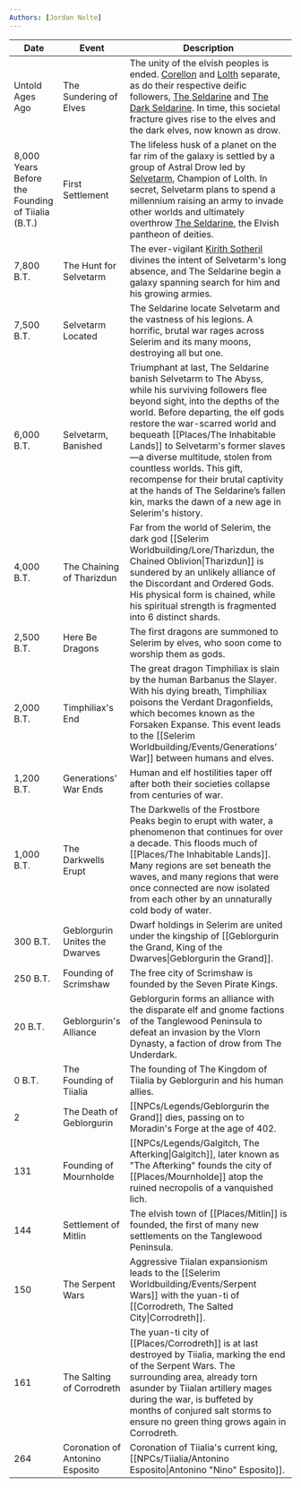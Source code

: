 ```yaml
---
Authors: [Jordan Nolte]
---
```


| Date                                              | Event                           | Description                                                                                                                                                                                                                                                                                                                                                                                                                                                                                                              |
| ------------------------------------------------- | ------------------------------- | ------------------------------------------------------------------------------------------------------------------------------------------------------------------------------------------------------------------------------------------------------------------------------------------------------------------------------------------------------------------------------------------------------------------------------------------------------------------------------------------------------------------------ |
| Untold Ages Ago                                   | The Sundering of Elves          | The unity of the elvish peoples is ended. [Corellon](https://5e.tools/deities.html#corellon%20larethian_elven_mtf) and [Lolth](https://5e.tools/deities.html#lolth_drow_mtf) separate, as do their respective deific followers, [The Seldarine](https://5e.tools/tables.html#elf%20deities%20(the%20seldarine)_mtf) and [The Dark Seldarine](https://5e.tools/tables.html#drow%20deities%20(the%20dark%20seldarine)_mtf). In time, this societal fracture gives rise to the elves and the dark elves, now known as drow. |
| 8,000 Years Before the Founding of Tiialia (B.T.) | First Settlement                | The lifeless husk of a planet on the far rim of the galaxy is settled by a group of Astral Drow led by [Selvetarm](https://5e.tools/deities.html#selvetarm_drow_mtf), Champion of Lolth. In secret, Selvetarm plans to spend a millennium raising an army to invade other worlds and ultimately overthrow [The Seldarine](https://5e.tools/tables.html#elf%20deities%20(the%20seldarine)_mtf), the Elvish pantheon of deities.                                                                                           |
| 7,800 B.T.                                        | The Hunt for Selvetarm          | The ever-vigilant [Kirith Sotheril](https://5e.tools/deities.html#kirith%20sotheril_elven_mtf) divines the intent of Selvetarm's long absence, and The Seldarine begin a galaxy spanning search for him and his growing armies.                                                                                                                                                                                                                                                                                          |
| 7,500 B.T.                                        | Selvetarm Located               | The Seldarine locate Selvetarm and the vastness of his legions. A horrific, brutal war rages across Selerim and its many moons, destroying all but one.                                                                                                                                                                                                                                                                                                                                                                  |
| 6,000 B.T.                                        | Selvetarm, Banished             | Triumphant at last, The Seldarine banish Selvetarm to The Abyss, while his surviving followers flee beyond sight, into the depths of the world. Before departing, the elf gods restore the war-scarred world and bequeath [[Places/The Inhabitable Lands]] to Selvetarm's former slaves—a diverse multitude, stolen from countless worlds. This gift, recompense for their brutal captivity at the hands of The Seldarine’s fallen kin, marks the dawn of a new age in Selerim's history.                                       |
| 4,000 B.T.                                        | The Chaining of Tharizdun       | Far from the world of Selerim, the dark god [[Selerim Worldbuilding/Lore/Tharizdun, the Chained Oblivion\|Tharizdun]] is sundered by an unlikely alliance of the Discordant and Ordered Gods. His physical form is chained, while his spiritual strength is fragmented into 6 distinct shards.                                                                                                                                                                                                                                                      |
| 2,500 B.T.                                        | Here Be Dragons                 | The first dragons are summoned to Selerim by elves, who soon come to worship them as gods.                                                                                                                                                                                                                                                                                                                                                                                                                               |
| 2,000 B.T.                                        | Timphiliax's End                | The great dragon Timphiliax is slain by the human Barbanus the Slayer. With his dying breath, Timphiliax poisons the Verdant Dragonfields, which becomes known as the Forsaken Expanse. This event leads to the [[Selerim Worldbuilding/Events/Generations' War]] between humans and elves.                                                                                                                                                                                                                                                           |
| 1,200 B.T.                                        | Generations' War Ends           | Human and elf hostilities taper off after both their societies collapse from centuries of war.                                                                                                                                                                                                                                                                                                                                                                                                                           |
| 1,000 B.T.                                        | The Darkwells Erupt             | The Darkwells of the Frostbore Peaks begin to erupt with water, a phenomenon that continues for over a decade. This floods much of [[Places/The Inhabitable Lands]]. Many regions are set beneath the waves, and many regions that were once connected are now isolated from each other by an unnaturally cold body of water.                                                                                                                                                                                                   |
| 300 B.T.                                          | Geblorgurin Unites the Dwarves  | Dwarf holdings in Selerim are united under the kingship of [[Geblorgurin the Grand, King of the Dwarves\|Geblorgurin the Grand]].                                                                                                                                                                                                                                                                                                                                                                                        |
| 250 B.T.                                          | Founding of Scrimshaw           | The free city of Scrimshaw is founded by the Seven Pirate Kings.                                                                                                                                                                                                                                                                                                                                                                                                                                                         |
| 20 B.T.                                           | Geblorgurin's Alliance          | Geblorgurin forms an alliance with the disparate elf and gnome factions of the Tanglewood Peninsula to defeat an invasion by the Vlorn Dynasty, a faction of drow from The Underdark.                                                                                                                                                                                                                                                                                                                                    |
| 0 B.T.                                            | The Founding of Tiialia         | The founding of The Kingdom of Tiialia by Geblorgurin and his human allies.                                                                                                                                                                                                                                                                                                                                                                                                                                              |
| 2                                                 | The Death of Geblorgurin        | [[NPCs/Legends/Geblorgurin the Grand]] dies, passing on to Moradin's Forge at the age of 402.                                                                                                                                                                                                                                                                                                                                                                                                                                         |
| 131                                               | Founding of Mournholde          | [[NPCs/Legends/Galgitch, The Afterking\|Galgitch]], later known as "The Afterking" founds the city of [[Places/Mournholde]] atop the ruined necropolis of a vanquished lich.                                                                                                                                                                                                                                                                                                                                                                 |
| 144                                               | Settlement of Mitlin            | The elvish town of [[Places/Mitlin]] is founded, the first of many new settlements on the Tanglewood Peninsula.                                                                                                                                                                                                                                                                                                                                                                                                                 |
| 150                                               | The Serpent Wars                | Aggressive Tiialan expansionism leads to the [[Selerim Worldbuilding/Events/Serpent Wars]] with the yuan-ti of [[Corrodreth, The Salted City\|Corrodreth]].                                                                                                                                                                                                                                                                                                                                                                                           |
| 161                                               | The Salting of Corrodreth       | The yuan-ti city of [[Places/Corrodreth]] is at last destroyed by Tiialia, marking the end of the Serpent Wars. The surrounding area, already torn asunder by Tiialan artillery mages during the war, is buffeted by months of conjured salt storms to ensure no green thing grows again in Corrodreth.                                                                                                                                                                                                                         |
| 264                                               | Coronation of Antonino Esposito | Coronation of Tiialia's current king, [[NPCs/Tiialia/Antonino Esposito\|Antonino "Nino" Esposito]].                                                                                                                                                                                                                                                                                                                                                                                                                                   |

